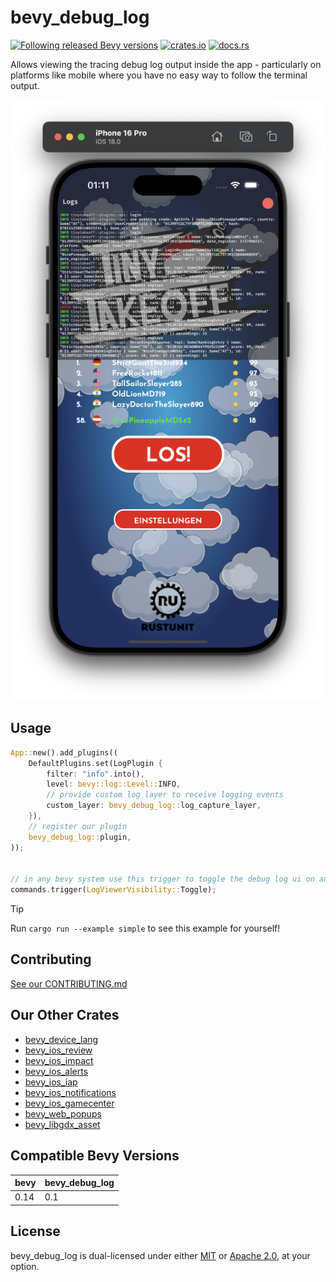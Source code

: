 # bevy_debug_log

[![Following released Bevy versions](https://img.shields.io/badge/Bevy%20tracking-released%20version-lightblue)](https://bevyengine.org/learn/quick-start/plugin-development/#main-branch-tracking)
[![crates.io](https://img.shields.io/crates/v/bevy_debug_log)](https://crates.io/crates/bevy_debug_log)
[![docs.rs](https://docs.rs/bevy_debug_log/badge.svg)](https://docs.rs/bevy_debug_log)

Allows viewing the tracing debug log output inside the app - particularly on platforms like mobile where you have no easy way to follow the terminal output.

![demo](./assets/demo.png)

## Usage

```rust
App::new().add_plugins((
    DefaultPlugins.set(LogPlugin {
        filter: "info".into(),
        level: bevy::log::Level::INFO,
        // provide custom log layer to receive logging events
        custom_layer: bevy_debug_log::log_capture_layer,
    }),
    // register our plugin
    bevy_debug_log::plugin,
));


// in any bevy system use this trigger to toggle the debug log ui on and off
commands.trigger(LogViewerVisibility::Toggle);
```

> [!TIP]
> Run `cargo run --example simple` to see this example for yourself!

## Contributing

[See our CONTRIBUTING.md](/CONTRIBUTING.md)

## Our Other Crates

- [bevy_device_lang](https://github.com/rustunit/bevy_device_lang)
- [bevy_ios_review](https://github.com/rustunit/bevy_ios_review)
- [bevy_ios_impact](https://github.com/rustunit/bevy_ios_impact)
- [bevy_ios_alerts](https://github.com/rustunit/bevy_ios_alerts)
- [bevy_ios_iap](https://github.com/rustunit/bevy_ios_iap)
- [bevy_ios_notifications](https://github.com/rustunit/bevy_ios_notifications)
- [bevy_ios_gamecenter](https://github.com/rustunit/bevy_ios_gamecenter)
- [bevy_web_popups](https://github.com/rustunit/bevy_web_popups)
- [bevy_libgdx_asset](https://github.com/rustunit/bevy_libgdx_asset)

## Compatible Bevy Versions

|bevy|bevy_debug_log|
|-|-|
|0.14|0.1|

## License

bevy_debug_log is dual-licensed under either [MIT](https://opensource.org/license/MIT) or [Apache 2.0](https://www.apache.org/licenses/LICENSE-2.0), at your option.
